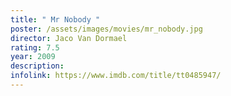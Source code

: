 ```yaml
---
title: " Mr Nobody "
poster: /assets/images/movies/mr_nobody.jpg
director: Jaco Van Dormael
rating: 7.5
year: 2009
description:
infolink: https://www.imdb.com/title/tt0485947/
---
```

